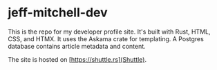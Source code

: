 # jeff-mitchell-dev

This is the repo for my developer profile site. It's built with Rust, HTML, CSS, and HTMX. It uses the Askama crate for templating. A Postgres database contains article metadata and content.

The site is hosted on [https://shuttle.rs](Shuttle).